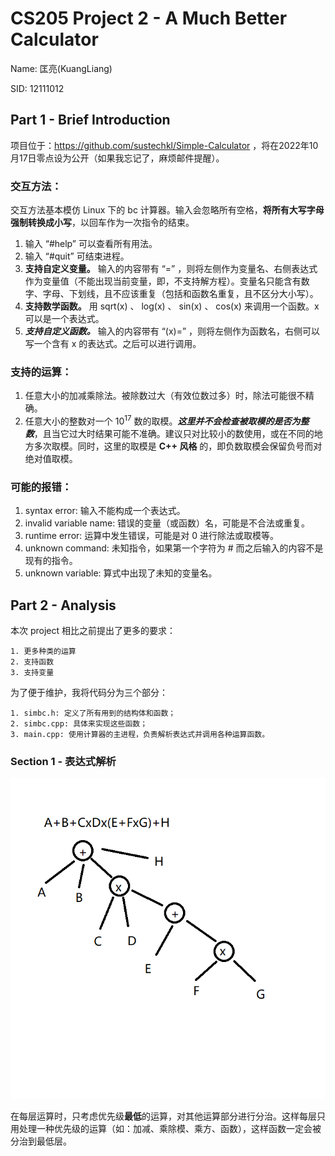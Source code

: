 # CS205 Project 2 - A Much Better Calculator

Name: 匡亮(KuangLiang)

SID: 12111012

## Part 1 - Brief Introduction

项目位于：https://github.com/sustechkl/Simple-Calculator ，将在2022年10月17日零点设为公开（如果我忘记了，麻烦邮件提醒）。

### 交互方法：

交互方法基本模仿 Linux 下的 bc 计算器。输入会忽略所有空格，**将所有大写字母强制转换成小写**，以回车作为一次指令的结束。

1. 输入 “#help” 可以查看所有用法。
2. 输入 “#quit” 可结束进程。
3.  **支持自定义变量。** 输入的内容带有 “=” ，则将左侧作为变量名、右侧表达式作为变量值（不能出现当前变量，即，不支持解方程）。变量名只能含有数字、字母、下划线，且不应该重复（包括和函数名重复，且不区分大小写）。
4.  **支持数学函数。** 用 sqrt(x) 、 log(x) 、 sin(x) 、 cos(x) 来调用一个函数。x 可以是一个表达式。
5.  ***支持自定义函数。*** 输入的内容带有 “(x)=” ，则将左侧作为函数名，右侧可以写一个含有 x 的表达式。之后可以进行调用。

### 支持的运算：

1. 任意大小的加减乘除法。被除数过大（有效位数过多）时，除法可能很不精确。
2. 任意大小的整数对一个 $10^{17}$ 数的取模。***这里并不会检查被取模的是否为整数***，且当它过大时结果可能不准确。建议只对比较小的数使用，或在不同的地方多次取模。同时，这里的取模是 **C++ 风格** 的，即负数取模会保留负号而对绝对值取模。

### 可能的报错：

1. syntax error: 输入不能构成一个表达式。
2. invalid variable name: 错误的变量（或函数）名，可能是不合法或重复。
3. runtime error: 运算中发生错误，可能是对 $0$ 进行除法或取模等。
4. unknown command: 未知指令，如果第一个字符为 # 而之后输入的内容不是现有的指令。
5. unknown variable: 算式中出现了未知的变量名。

## Part 2 - Analysis

本次 project 相比之前提出了更多的要求：
    
    1. 更多种类的运算
    2. 支持函数
    3. 支持变量

为了便于维护，我将代码分为三个部分：

    1. simbc.h: 定义了所有用到的结构体和函数；
    2. simbc.cpp: 具体来实现这些函数；
    3. main.cpp: 使用计算器的主进程，负责解析表达式并调用各种运算函数。

### Section 1 - 表达式解析


![image1](report_image1.png)


在每层运算时，只考虑优先级**最低**的运算，对其他运算部分进行分治。这样每层只用处理一种优先级的运算（如：加减、乘除模、乘方、函数），这样函数一定会被分治到最低层。